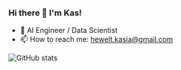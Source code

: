 ### Hi there 👋 I'm Kas!


- 🔭 AI Engineer / Data Scientist 
- 📫 How to reach me: [hewelt.kasia@gmail.com](mailto:hewelt.kasia@gmail.com)

![GitHub stats](https://github-readme-stats.vercel.app/api?username=kasiahewelt&hide=contribs,prs,issues&count_private=true&theme=vue-dark)   
